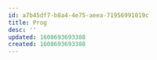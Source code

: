 ```yaml
---
id: a7b45df7-b8a4-4e75-aeea-71956991019c
title: Prog
desc: ''
updated: 1608693693388
created: 1608693693388
---
```


